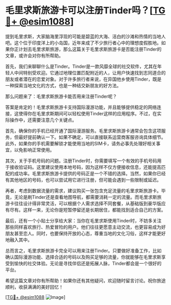 # 毛里求斯旅游卡可以注册Tinder吗？[[TG💪+ @esim1088](https://t.me/s/esim1088)]

提到毛里求斯，大家脑海里浮现的可能是碧蓝的大海、洁白的沙滩和热情的当地人吧。这个位于印度洋上的小岛国，近年来成了不少旅行者心中的理想度假胜地。如果你正计划去毛里求斯旅游，那么这篇关于毛里求斯旅游卡是否能注册Tinder的文章，或许会对你有所帮助。

首先，我们来聊聊什么是Tinder。Tinder是一款风靡全球的社交软件，尤其在年轻人中间特别受欢迎。它通过地理位置匹配附近的人，让用户快速找到志同道合的朋友或者潜在的恋爱对象。对于许多旅行者来说，在异国他乡使用Tinder，既是一种探索当地文化的方式，也是一种结交新朋友的好方法。

那么问题来了：毛里求斯旅游卡能否用来注册Tinder呢？

答案是肯定的！毛里求斯旅游卡支持国际漫游功能，并且能够提供稳定的网络连接，这使得你在毛里求斯期间可以轻松使用Tinder这样的应用程序。不过，在实际操作中，还需要注意几个关键点。

首先，确保你的手机已经开通了国际漫游服务。毛里求斯旅游卡通常会包含这项服务，但最好提前确认一下。如果不确定，可以直接联系运营商客服咨询具体细节。此外，如果你的手机需要解锁才能使用当地的SIM卡，请务必事先处理好相关事宜，以免影响正常使用。

其次，关于手机号码的问题。注册Tinder时，你需要填写一个有效的手机号码用于接收验证码。这里建议使用本地号码，因为这样不仅方便接收信息，还能提高匹配的成功率。毛里求斯旅游卡提供的号码正是一个不错的选择。当然，如果你已经有其他地区的号码，也可以尝试用它进行注册，但可能会遇到一些限制或延迟。

再者，考虑到数据流量的需求，建议购买一张包含充足流量的毛里求斯旅游卡。毕竟，无论是刷Tinder还是查看地图导航，都需要消耗一定的流量。而毛里求斯旅游卡往往设计得非常灵活，可以根据个人需求选择不同套餐，从基础版到豪华版应有尽有。这样一来，无论你是短暂停留还是长期居住，都能找到适合自己的方案。

最后，还有一个小贴士分享给大家：当你在毛里求斯使用Tinder时，不妨多关注那些同样喜欢旅行、热爱冒险的用户。他们往往更愿意主动交流，也更容易成为好朋友甚至恋人。同时，也要保持开放的心态，尊重当地的文化习俗，这样才能更好地融入其中。

总而言之，毛里求斯旅游卡完全可以用来注册Tinder。只要做好准备工作，比如确认国际漫游功能、选择合适的号码以及购买足够的流量，你就能够在毛里求斯享受到愉快的社交体验。无论是寻找伴侣还是拓展人脉，Tinder都会是一个很好的平台。

希望这篇文章对你有所帮助！如果你还有其他疑问，欢迎随时留言讨论。祝你旅途顺利，收获满满的美好回忆！

[[TG💪+ @esim1088](https://t.me/s/esim1088) ![Image](https://i.postimg.cc/4NQfJmqS/Snipaste-2025-05-13-00-14-12.png)]
